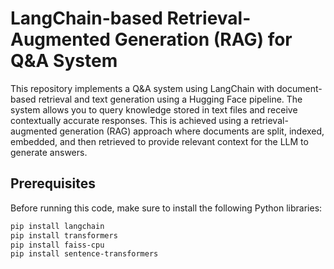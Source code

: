 # LangChain-based Retrieval-Augmented Generation (RAG) for Q&A System

This repository implements a Q&A system using LangChain with document-based retrieval and text generation using a Hugging Face pipeline. The system allows you to query knowledge stored in text files and receive contextually accurate responses. This is achieved using a retrieval-augmented generation (RAG) approach where documents are split, indexed, embedded, and then retrieved to provide relevant context for the LLM to generate answers.

## Prerequisites

Before running this code, make sure to install the following Python libraries:

```bash
pip install langchain
pip install transformers
pip install faiss-cpu
pip install sentence-transformers
